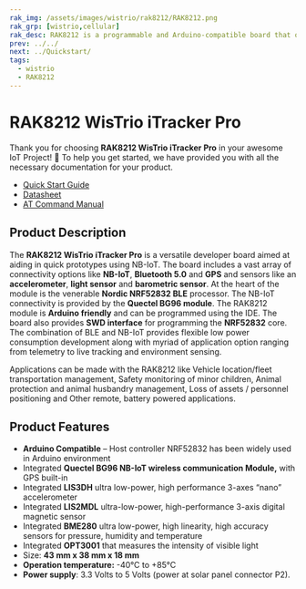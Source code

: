 ```yaml
---
rak_img: /assets/images/wistrio/rak8212/RAK8212.png
rak_grp: [wistrio,cellular]
rak_desc: RAK8212 is a programmable and Arduino-compatible board that offers several connectivity options like NB-IoT, Bluetooth 5.0, and GPS. It also has a built-in sensor of accelerometer, light sensor, and barometric sensor resulting in ultra-power and high-performance of the board.
prev: ../../
next: ../Quickstart/
tags:
  - wistrio
  - RAK8212
---
```


# RAK8212 WisTrio iTracker Pro
Thank you for choosing **RAK8212 WisTrio iTracker Pro** in your awesome IoT Project! 🎉 To help you get started, we have provided you with all the necessary documentation for your product.

* [Quick Start Guide](../Quickstart/)
* [Datasheet](../Datasheet/)
* [AT Command Manual](../AT-Command-Manual/)



## Product Description

The **RAK8212 WisTrio iTracker Pro** is a versatile developer board aimed at aiding in quick prototypes using NB-IoT. The board includes
a vast array of connectivity options like **NB-IoT**, **Bluetooth 5.0** and **GPS** and sensors like an **accelerometer**, **light sensor** and **barometric sensor**. At the heart of the module is the venerable **Nordic NRF52832 BLE** processor. The NB-IoT connectivity
is provided by the **Quectel BG96 module**. The RAK8212 module is **Arduino friendly** and can be programmed using the IDE.
The board also provides **SWD interface** for programming the **NRF52832** core. The combination of BLE and NB-IoT
provides flexible low power consumption development along with myriad of application option ranging from telemetry to
live tracking and environment sensing.

Applications can be made with the RAK8212 like Vehicle location/fleet transportation management, Safety monitoring of minor children, Animal protection and animal husbandry management, Loss of assets / personnel positioning and Other remote, battery powered applications.



## Product Features

- **Arduino Compatible** – Host controller NRF52832 has been widely used in Arduino environment
- Integrated **Quectel BG96 NB-IoT wireless communication Module,** with GPS built-in
- Integrated **LIS3DH** ultra low-power, high performance 3-axes “nano” accelerometer
- Integrated **LIS2MDL** ultra-low-power, high-performance 3-axis digital magnetic sensor
- Integrated **BME280** ultra low-power, high linearity, high accuracy sensors for pressure, humidity and temperature
- Integrated **OPT3001** that measures the intensity of visible light
- Size: **43 mm x 38 mm x 18 mm**
- **Operation temperature:** -40°C to +85°C
- **Power supply**: 3.3 Volts to 5 Volts (power at solar panel connector P2).
